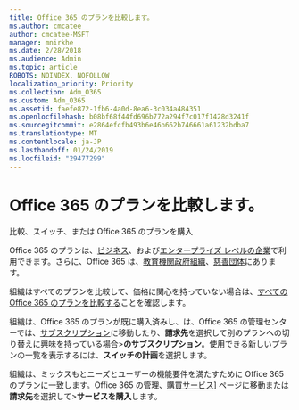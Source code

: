 ```yaml
---
title: Office 365 のプランを比較します。
ms.author: cmcatee
author: cmcatee-MSFT
manager: mnirkhe
ms.date: 2/28/2018
ms.audience: Admin
ms.topic: article
ROBOTS: NOINDEX, NOFOLLOW
localization_priority: Priority
ms.collection: Adm_O365
ms.custom: Adm_O365
ms.assetid: faefe872-1fb6-4a0d-8ea6-3c034a484351
ms.openlocfilehash: b08bf68f44fd696b772a294f7c017f1428d3241f
ms.sourcegitcommit: e2864efcfb493b6e46b662b746661a61232bdba7
ms.translationtype: MT
ms.contentlocale: ja-JP
ms.lasthandoff: 01/24/2019
ms.locfileid: "29477299"
---
```

# <a name="compare-office-365-plans"></a>Office 365 のプランを比較します。

比較、スイッチ、または Office 365 のプランを購入
  
Office 365 のプランは、[ビジネス](https://products.office.com/en-us/compare-all-microsoft-office-products?tab=2)、および[エンタープライズ レベルの企業](https://products.office.com/en-us/business/compare-more-office-365-for-business-plans)で利用できます。さらに、Office 365 は、[教育機関](https://products.office.com/en-us/academic/compare-office-365-education-plans)[政府組織](https://products.office.com/en-us/government/compare-office-365-government-plans)、[慈善団体](https://products.office.com/en-us/nonprofit/office-365-nonprofit-plans-and-pricing?tab=1)にあります。
  
組織はすべてのプランを比較して、価格に関心を持っていない場合は、[すべての Office 365 のプランを比較する](https://products.office.com/en-us/business/compare-more-office-365-for-business-plans)ことを確認します。
  
組織は、Office 365 のプランが既に購入済みし、は、Office 365 の管理センターでは、[サブスクリプション](https://go.microsoft.com/fwlink/p/?linkid=842054)に移動したり、**請求先**を選択して別のプランへの切り替えに興味を持っている場合\>**のサブスクリプション**。使用できる新しいプランの一覧を表示するには、**スイッチの計画**を選択します。 
  
組織は、ミックスもとニーズとユーザーの機能要件を満たすために Office 365 のプランに一致します。Office 365 の管理、[購買サービス](https://go.microsoft.com/fwlink/p/?linkid=868433)] ページに移動または**請求先**を選択して\>**サービスを購入**します。
  

